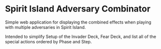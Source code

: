 # Spirit Island Adversary Combinator

Simple web application for displaying the combined effects when playing with multiple adversaries in Spirit Island.

Intended to simplify Setup of the Invader Deck, Fear Deck, and list all of the special actions ordered by Phase and Step.
